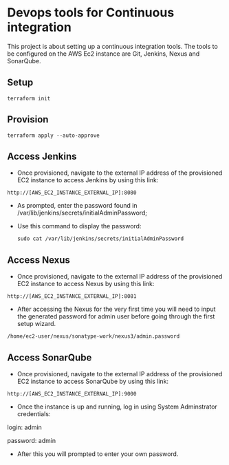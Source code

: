 # Devops tools for Continuous integration

This project is about setting up a continuous integration tools. The tools to be configured on the AWS Ec2 instance are Git, Jenkins, Nexus and SonarQube.

## Setup

`terraform init`

## Provision

`terraform apply --auto-approve`

## Access Jenkins

- Once provisioned, navigate to the external IP address of the provisioned EC2 instance to access Jenkins by using this link:

`http://[AWS_EC2_INSTANCE_EXTERNAL_IP]:8080`

- As prompted, enter the password found in /var/lib/jenkins/secrets/initialAdminPassword;

- Use this command to display the password:

  `sudo cat /var/lib/jenkins/secrets/initialAdminPassword`

## Access Nexus

- Once provisioned, navigate to the external IP address of the provisioned EC2 instance to access Nexus by using this link:

`http://[AWS_EC2_INSTANCE_EXTERNAL_IP]:8081`

- After accessing the Nexus for the very first time you will need to input the generated password for admin user before going through the first setup wizard.

`/home/ec2-user/nexus/sonatype-work/nexus3/admin.password`

## Access SonarQube

- Once provisioned, navigate to the external IP address of the provisioned EC2 instance to access SonarQube by using this link:

`http://[AWS_EC2_INSTANCE_EXTERNAL_IP]:9000`

- Once the instance is up and running, log in using System Adminstrator credentials:

login: admin

password: admin

- After this you will prompted to enter your own password.
